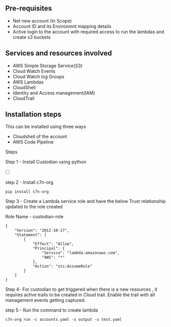 ## Pre-requisites
- Net new account (In Scope)
- Account ID and its Environmnt mapping details 
- Active login to the account with required access to run the lambdas and create s3 buckets

## Services and resources involved
- AWS Simple Storage Service(S3)
- Cloud Watch Events
- Cloud Watch log Groups
- AWS Lambdas
- CloudShell
- Identity and Access management(IAM)
- CloudTrail

## Installation steps
This can be installed using three ways
- Cloudshell of the account
- AWS Code Pipeline 


Steps

Step 1 - Install Custodian using python
- [ ] [](https://cloudcustodian.io/docs/quickstart/index.html#install-cc)

step 2 - Install c7n-org

```
pip install c7n-org
```

Step 3 - Create a Lambda service role and have the below Trust relationship updated to the role created

Role Name - custodian-role

```
{
    "Version": "2012-10-17",
    "Statement": [
        {
            "Effect": "Allow",
            "Principal": {
                "Service": "lambda.amazonaws.com",
                "AWS": "*"
            },
            "Action": "sts:AssumeRole"
        }
    ]
}
```

Step 4- For custodian to get triggered when there is a new resources , it requires active trails to be created in Cloud trail. Enable the trail with all management events getting captured.

step 5 - Run the command to create lambda 
```
c7n-org run -c accounts.yaml -s output -u test.yaml
```

